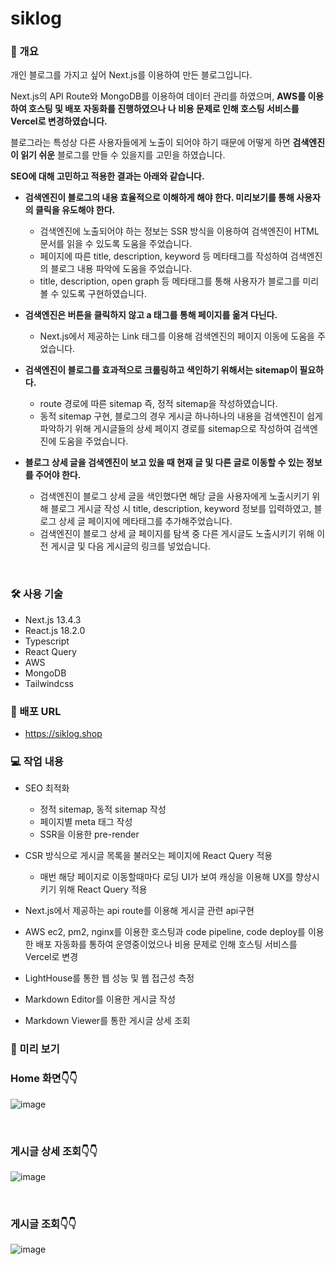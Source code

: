 # siklog

### 📑 개요

개인 블로그를 가지고 싶어 Next.js를 이용하여 만든 블로그입니다.

Next.js의 API Route와 MongoDB를 이용하여 데이터 관리를 하였으며, **AWS를 이용하여 호스팅 및 배포 자동화를 진행하였으나 나 비용 문제로 인해 호스팅 서비스를 Vercel로 변경하였습니다.**

블로그라는 특성상 다른 사용자들에게 노출이 되어야 하기 때문에 어떻게 하면 **검색엔진이 읽기 쉬운** 블로그를 만들 수 있을지를 고민을 하였습니다.

**SEO에 대해 고민하고 적용한 결과는 아래와 같습니다.**

- **검색엔진이 블로그의 내용 효율적으로 이해하게 해야 한다. 미리보기를 통해 사용자의 클릭을 유도해야 한다.**

  - 검색엔진에 노출되어야 하는 정보는 SSR 방식을 이용하여 검색엔진이 HTML 문서를 읽을 수 있도록 도움을 주었습니다.
  - 페이지에 따른 title, description, keyword 등 메타태그를 작성하여 검색엔진의 블로그 내용 파악에 도움을 주었습니다.
  - title, description, open graph 등 메타태그를 통해 사용자가 블로그를 미리 볼 수 있도록 구현하였습니다.

- **검색엔진은 버튼을 클릭하지 않고 a 태그를 통해 페이지를 옮겨 다닌다.**

  - Next.js에서 제공하는 Link 태그를 이용해 검색엔진의 페이지 이동에 도움을 주었습니다.

- **검색엔진이 블로그를 효과적으로 크롤링하고 색인하기 위해서는 sitemap이 필요하다.**

  - route 경로에 따른 sitemap 즉, 정적 sitemap을 작성하였습니다.
  - 동적 sitemap 구현, 블로그의 경우 게시글 하나하나의 내용을 검색엔진이 쉽게 파악하기 위해 게시글들의 상세 페이지 경로를 sitemap으로 작성하여 검색엔진에 도움을 주었습니다.

- **블로그 상세 글을 검색엔진이 보고 있을 때 현재 글 및 다른 글로 이동할 수 있는 정보를 주어야 한다.**
  - 검색엔진이 블로그 상세 글을 색인했다면 해당 글을 사용자에게 노출시키기 위해 블로그 게시글 작성 시 title, description, keyword 정보를 입력하였고, 블로그 상세 글 페이지에 메타태그를 추가해주었습니다.
  - 검색엔진이 블로그 상세 글 페이지를 탐색 중 다른 게시글도 노출시키기 위해 이전 게시글 및 다음 게시글의 링크를 넣었습니다.

<br>

### 🛠️ 사용 기술

- Next.js 13.4.3
- React.js 18.2.0
- Typescript
- React Query
- AWS
- MongoDB
- Tailwindcss
  <br>

### 🔗 배포 URL

- https://siklog.shop
  <br>

### 💻 작업 내용

- SEO 최적화

  - 정적 sitemap, 동적 sitemap 작성
  - 페이지별 meta 태그 작성
  - SSR을 이용한 pre-render

- CSR 방식으로 게시글 목록을 불러오는 페이지에 React Query 적용
  - 매번 해당 페이지로 이동할때마다 로딩 UI가 보여 캐싱을 이용해 UX를 향상시키기 위해 React Query 적용
- Next.js에서 제공하는 api route를 이용해 게시글 관련 api구현
- AWS ec2, pm2, nginx를 이용한 호스팅과 code pipeline, code deploy를 이용한 배포 자동화를 통하여 운영중이었으나 비용 문제로 인해 호스팅 서비스를 Vercel로 변경
- LightHouse를 통한 웹 성능 및 웹 접근성 측정
- Markdown Editor를 이용한 게시글 작성
- Markdown Viewer를 통한 게시글 상세 조회

### 🚀 미리 보기

### Home 화면👇👇

![image](https://github.com/M-Sik/siklog/assets/77043973/202f1544-7c1a-452b-a21a-a1a4b4663c74)

<br>

### 게시글 상세 조회👇👇

![image](https://github.com/M-Sik/siklog/assets/77043973/d3c2f1ec-fe2e-4ec4-a53f-c673c4a68a41)

<br>

### 게시글 조회👇👇

![image](https://github.com/M-Sik/siklog/assets/77043973/0018c0ef-a5ca-4f06-b1ba-419887d54d09)

<br>
